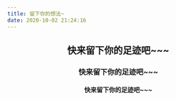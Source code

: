 ```yaml
---
title: 留下你的想法~
date: 2020-10-02 21:24:16
---
```


## <center><p>快来留下你的足迹吧~~~</p></center>

### <center><p>快来留下你的足迹吧~~~</p></center>

#### <center><p>快来留下你的足迹吧~~~</p></center>